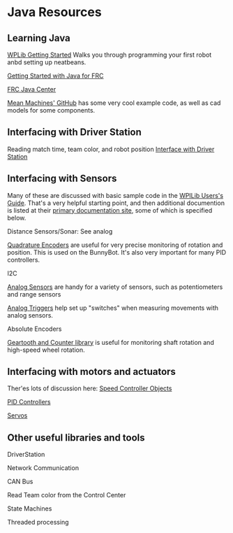 # Java Resources

Learning Java
---
[WPLib Getting Started](http://wpilib.screenstepslive.com/s/3120/m/7885/l/79405-installing-the-java-development-tools) Walks you through programming your first robot anbd setting up neatbeans.

[Getting Started with Java for FRC](http://first.wpi.edu/Images/CMS/First/Getting_Started_with_Java_for_FRC.pdf)

[FRC Java Center](http://first.wpi.edu/FRC/frcjava.html)

[Mean Machines' GitHub](https://github.com/tmm2471) has some very cool example code, as well as cad models for some components.

Interfacing with Driver Station
------------------------
Reading match time, team color, and robot position [Interface with Driver Station](http://wpilib.screenstepslive.com/s/3120/m/7912/l/133045-driver-station-input-overview)

Interfacing with Sensors
------------------------
Many of these are discussed with basic sample code in the [WPILib Users's Guide](http://first.wpi.edu/Images/CMS/First/WPILibUsersGuide.pdf). That's a very helpful starting point, and then additional documention is listed at their [primary documentation site](http://wpilib.screenstepslive.com/s/3120/m/7912/l/85672-what-is-wpilib), some of which is specified below.

Distance Sensors/Sonar: See analog

[Quadrature Encoders](http://wpilib.screenstepslive.com/s/3120/m/7912/l/85770-measuring-rotation-of-a-wheel-or-other-shaft-using-encoders) are useful for very precise monitoring of rotation and position. This is used on the BunnyBot. It's also very important for many PID controllers.

I2C

[Analog Sensors](http://wpilib.screenstepslive.com/s/3120/m/7912/l/85775-analog-inputs) are handy for a variety of sensors, such as potentiometers and range sensors

[Analog Triggers](http://wpilib.screenstepslive.com/s/3120/m/7912/l/85776-analog-triggers) help set up "switches" when measuring movements with analog sensors. 

Absolute Encoders

[Geartooth and Counter library](http://wpilib.screenstepslive.com/s/3120/m/7912/l/85635-using-counters) is useful for monitoring shaft rotation and high-speed wheel rotation. 


Interfacing with motors and actuators
-------------------------------------
Ther'es lots of discussion here: [Speed Controller Objects](http://wpilib.screenstepslive.com/s/3120/m/7912/c/38335)

[PID Controllers](http://wpilib.screenstepslive.com/s/3120/m/7912/l/79828-operating-the-robot-with-feedback-from-sensors-pid-control)

[Servos](http://wpilib.screenstepslive.com/s/3120/m/7912/l/132341-repeatable-low-power-movement-controlling-servos-with-wpilib)


Other useful libraries and tools
--------------------------------
DriverStation

Network Communication

CAN Bus

Read Team color from the Control Center

State Machines

Threaded processing

